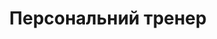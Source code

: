 ---
title: Персональний тренер
image: '/image/coaches/Ruslan.png'
education: Освіта
educationDesc: сумду, медичний інститут, факультет фізичної терапії, ерготерапії та спортивної медицини.
achievement: здобутки
achievementDesc: 4-кратна золота та 3-кратно срiбна призерка з чемпіонату з сучасних танців. 3-кратна золота та 2-кратна призерка з легкої атлетики на чемпіонаті україни. тренерський стаж 2 роки.
---